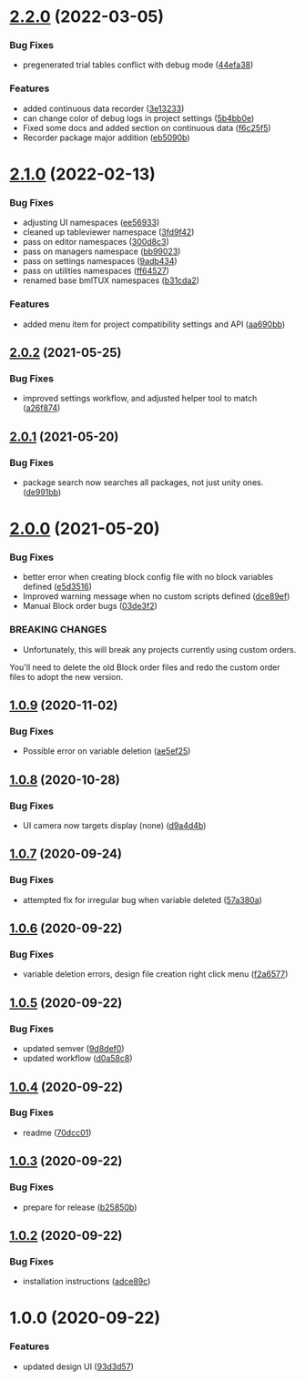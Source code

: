 # [2.2.0](https://github.com/BioMotionLab/TUX/compare/release/2.1.0...release/2.2.0) (2022-03-05)


### Bug Fixes

* pregenerated trial tables conflict with debug mode ([44efa38](https://github.com/BioMotionLab/TUX/commit/44efa38f598b3cd87179e41d9798dd0104668b39))


### Features

* added continuous data recorder ([3e13233](https://github.com/BioMotionLab/TUX/commit/3e132337204ea23928aefb6e38900695a715eddb))
* can change color of debug logs in project settings ([5b4bb0e](https://github.com/BioMotionLab/TUX/commit/5b4bb0e6c31a0997894f43eb61951607ea0e6528))
* Fixed some docs and added section on continuous data ([f6c25f5](https://github.com/BioMotionLab/TUX/commit/f6c25f5d5696aac36bdca0e1bf3942bc64632d4b))
* Recorder package major addition ([eb5090b](https://github.com/BioMotionLab/TUX/commit/eb5090bbd8bd26ae0f329023fe7914b0e707654e))

# [2.1.0](https://github.com/BioMotionLab/TUX/compare/release/2.0.2...release/2.1.0) (2022-02-13)


### Bug Fixes

* adjusting UI namespaces ([ee56933](https://github.com/BioMotionLab/TUX/commit/ee56933d3e8f69a22c55c6ef1504627f4684047f))
* cleaned up tableviewer namespace ([3fd9f42](https://github.com/BioMotionLab/TUX/commit/3fd9f422f3bf6dd4b357d608141cc43d772bdd0a))
* pass on editor namespaces ([300d8c3](https://github.com/BioMotionLab/TUX/commit/300d8c3109453288490ea31042c075f2651de36e))
* pass on managers namespace ([bb99023](https://github.com/BioMotionLab/TUX/commit/bb990238f790324f0d8bcbfa36303fe57aef37c6))
* pass on settings namespaces ([9adb434](https://github.com/BioMotionLab/TUX/commit/9adb43405cec611168bd6cc6032b14dfb0fd1f50))
* pass on utilities namespaces ([ff64527](https://github.com/BioMotionLab/TUX/commit/ff64527680bdf86483d72e8f5a2bf8692fd74c81))
* renamed base bmlTUX namespaces ([b31cda2](https://github.com/BioMotionLab/TUX/commit/b31cda2a1ebf7a36574eb97dd9e9fe58ef259a38))


### Features

* added menu item for project compatibility settings and API ([aa690bb](https://github.com/BioMotionLab/TUX/commit/aa690bb9f83b90d50d4a9ff77ac38b9718df2a90))

## [2.0.2](https://github.com/BioMotionLab/TUX/compare/release/2.0.1...release/2.0.2) (2021-05-25)


### Bug Fixes

* improved settings workflow, and adjusted helper tool to match ([a26f874](https://github.com/BioMotionLab/TUX/commit/a26f874c9f1f6f0415c3c814a4e705a1c929e774))

## [2.0.1](https://github.com/BioMotionLab/TUX/compare/release/2.0.0...release/2.0.1) (2021-05-20)


### Bug Fixes

* package search now searches all packages, not just unity ones. ([de991bb](https://github.com/BioMotionLab/TUX/commit/de991bbf5f9d0d6a89093df0f84a97c9b7dd0f7a))

# [2.0.0](https://github.com/BioMotionLab/TUX/compare/release/1.0.9...release/2.0.0) (2021-05-20)


### Bug Fixes

* better error when creating block config file with no block variables defined ([e5d3516](https://github.com/BioMotionLab/TUX/commit/e5d3516c8819580e0da4eea5ca702be2be3e88cc))
* Improved warning message when no custom scripts defined ([dce89ef](https://github.com/BioMotionLab/TUX/commit/dce89ef10cb8487f9a3c3caf9991109ac08d393c))
* Manual Block order bugs ([03de3f2](https://github.com/BioMotionLab/TUX/commit/03de3f21a0491f7771f476549c1d664645b0a553))


### BREAKING CHANGES

* Unfortunately, this will break any projects currently using custom orders.

You'll need to delete the old Block order files and redo the custom order files to adopt the new version.

## [1.0.9](https://github.com/BioMotionLab/TUX/compare/release/1.0.8...release/1.0.9) (2020-11-02)


### Bug Fixes

* Possible error on variable deletion ([ae5ef25](https://github.com/BioMotionLab/TUX/commit/ae5ef2565ad1faac1e966834cb0dd1c3b12f2424))

## [1.0.8](https://github.com/BioMotionLab/TUX/compare/release/1.0.7...release/1.0.8) (2020-10-28)


### Bug Fixes

* UI camera now targets display (none) ([d9a4d4b](https://github.com/BioMotionLab/TUX/commit/d9a4d4bd10ec53db5959247afe05b15910f5dfc1))

## [1.0.7](https://github.com/BioMotionLab/TUX/compare/release/1.0.6...release/1.0.7) (2020-09-24)


### Bug Fixes

* attempted fix for irregular bug when variable deleted ([57a380a](https://github.com/BioMotionLab/TUX/commit/57a380ad43f605f28cad3b04e7b789a849cacc2a))

## [1.0.6](https://github.com/BioMotionLab/TUX/compare/release/1.0.5...release/1.0.6) (2020-09-22)


### Bug Fixes

* variable deletion errors, design file creation right click menu ([f2a6577](https://github.com/BioMotionLab/TUX/commit/f2a6577d5153ed4728c3dfe46b8255ae88216f05))

## [1.0.5](https://github.com/BioMotionLab/TUX/compare/release/1.0.4...release/1.0.5) (2020-09-22)


### Bug Fixes

* updated semver ([9d8def0](https://github.com/BioMotionLab/TUX/commit/9d8def007375837d242152021804ee226fcd9c70))
* updated workflow ([d0a58c8](https://github.com/BioMotionLab/TUX/commit/d0a58c811abe4321ce9c80af0d745039b915e13d))

## [1.0.4](https://github.com/BioMotionLab/TUX/compare/release/1.0.3...release/1.0.4) (2020-09-22)


### Bug Fixes

* readme ([70dcc01](https://github.com/BioMotionLab/TUX/commit/70dcc01c3a9be75669cd336039a050a0d90cc720))

## [1.0.3](https://github.com/BioMotionLab/TUX/compare/release/1.0.2...release/1.0.3) (2020-09-22)


### Bug Fixes

* prepare for release ([b25850b](https://github.com/BioMotionLab/TUX/commit/b25850bd77821de5bddf152191bac613419c7594))

## [1.0.2](https://github.com/BioMotionLab/TUX/compare/release/1.0.1...release/1.0.2) (2020-09-22)


### Bug Fixes

* installation instructions ([adce89c](https://github.com/BioMotionLab/TUX/commit/adce89ce7c3cc01c6b672f641050497cfc8f7d0e))

# 1.0.0 (2020-09-22)


### Features

* updated design UI ([93d3d57](https://github.com/BioMotionLab/TUX/commit/93d3d575483f3f8305d729f221b287d0a9147d97))
